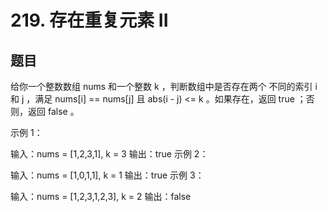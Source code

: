 # 219. 存在重复元素 II

## 题目

给你一个整数数组 nums 和一个整数 k ，判断数组中是否存在两个 不同的索引 i 和 j ，满足 nums[i] == nums[j] 且 abs(i - j) <= k 。如果存在，返回 true ；否则，返回 false 。

 

示例 1：

输入：nums = [1,2,3,1], k = 3
输出：true
示例 2：

输入：nums = [1,0,1,1], k = 1
输出：true
示例 3：

输入：nums = [1,2,3,1,2,3], k = 2
输出：false